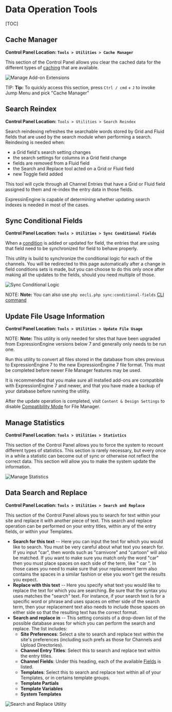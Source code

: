 <!--
    This source file is part of the open source project
    ExpressionEngine User Guide (https://github.com/ExpressionEngine/ExpressionEngine-User-Guide)

    @link      https://expressionengine.com/
    @copyright Copyright (c) 2003-2020, Packet Tide, LLC (https://packettide.com)
    @license   https://expressionengine.com/license Licensed under Apache License, Version 2.0
-->

# Data Operation Tools

[TOC]

## Cache Manager

**Control Panel Location: `Tools > Utilities > Cache Manager`**

This section of the Control Panel allows you clear the cached data for the different types of [caching](optimization/caching.md) that are available.

![Manage Add-on Extensions](_images/utilities-cache.png)

TIP: **Tip:** To quickly access this section, press `Ctrl / cmd` + `J` to invoke Jump Menu and pick "Cache Manager"

## Search Reindex

**Control Panel Location:** `Tools > Utilities > Search Reindex`

Search reindexing refreshes the searchable words stored by Grid and Fluid fields that are used by the search module when performing a search. Reindexing is needed when:

- a Grid field's search setting changes
- the search settings for columns in a Grid field change
- fields are removed from a Fluid field
- the Search and Replace tool acted on a Grid or Fluid field
- new Toggle field added

This tool will cycle through all Channel Entries that have a Grid or Fluid field assigned to them and re-index the entry data in those fields.

ExpressinEngine is capable of determining whether updating search indexes is needed in most of the cases.

## Sync Conditional Fields

**Control Panel Location: `Tools > Utilities > Sync Conditional Fields`**

When a [condition](/control-panel/field-manager/conditional-fields.md) is added or updated for field, the entries that are using that field need to be synchronized for field to behave properly.

This utility is build to synchronize the conditional logic for each of the channels. You will be redirected to this page automatically after a change in field conditions sets is made, but you can choose to do this only once after making all the updates to the fields, should you need multiple of those.

![Sync Conditional Logic](_images/utilities-sync-conditional-fields.png)

NOTE: **Note:** You can also use `php eecli.php sync:conditional-fields` [CLI command](cli/built-in-commands/sync-conditional-fields.md)

## Update File Usage Information

**Control Panel Location: `Tools > Utilities > Update File Usage`**

NOTE: **Note:** This utility is only needed for sites that have been upgraded from ExpressionEngine versions below 7 and generally only needs to be run one.

Run this utility to convert all files stored in the database from sites previous to ExpressionEngine 7 to the new ExpressionEngine 7 file format. This must be completed before newer File Manager features may be used. 

It is recommended that you make sure all installed add-ons are compatible with ExpressionEngine 7 and newer, and that you have made a backup of your database before running the utility.

After the update operation is completed, visit `Content & Design Settings` to disable [Compatibility Mode](control-panel/file-manager/file-manager.html#compatibility-mode) for File Manager.

## Manage Statistics

**Control Panel Location: `Tools > Utilities > Statistics`**

This section of the Control Panel allows you to force the system to recount different types of statistics. This section is rarely necessary, but every once in a while a statistic can become out of sync or otherwise not reflect the correct data. This section will allow you to make the system update the information.

![Manage Statistics](_images/utilities-stats.png)

## Data Search and Replace

**Control Panel Location: `Tools > Utilities > Search and Replace`**

This section of the Control Panel allows you to search for text within your site and replace it with another piece of text. This search and replace operation can be performed on your entry titles, within any of the entry fields, or within your Templates.

- **Search for this text** -- Here you can input the text for which you would like to search. You must be very careful about what text you search for. If you input "car", then words such as "carnivore" and "cartoon" will also be matched. If you want to make sure you match only the word "car" then you must place spaces on each side of the term, like " car ". In those cases you need to make sure that your replacement term also contains the spaces in a similar fashion or else you won't get the results you expect.
- **Replace with this text** -- Here you specify what text you would like to replace the text for which you are searching. Be sure that the syntax you uses matches the "search" text. For instance, if your search text is for a specific word or phrase and uses spaces on either side of the search term, then your replacement text also needs to include those spaces on either side so that the resulting text has the correct format.
- **Search and replace in** -- This setting consists of a drop-down list of the possible database areas for which you can perform the search and replace. The list includes:
  - **Site Preferences**: Select a site to search and replace text within the site's preferences (including such prefs as those for Channels and Upload Directories).
  - **Channel Entry Titles**: Select this to search and replace text within the entry titles.
  - **Channel Fields**: Under this heading, each of the available [Fields](control-panel/field-manager/field-manager-settings.md) is listed.
  - **Templates**: Select this to search and replace text within all of your Templates, or in certains template groups.
  - **Template Partials**
  - **Template Variables**
  - **System Templates**

![Search and Replace Utility](_images/utilities-sandr.png)
